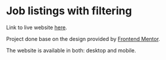# Job listings with filtering

Link to live website [here](https://karolwolowiec.github.io/job-listings/).

Project done base on the design provided by [Frontend Mentor](https://www.frontendmentor.io/challenges/job-listings-with-filtering-ivstIPCt).

The website is available in both: desktop and mobile.
